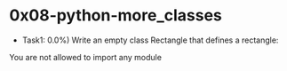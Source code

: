 # 0x08-python-more_classes
- Task1: 0.0%)
Write an empty class Rectangle that defines a rectangle:

You are not allowed to import any module
